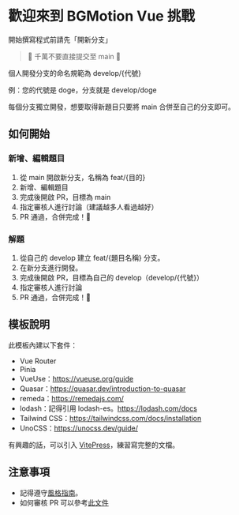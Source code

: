 # 歡迎來到 BGMotion Vue 挑戰

開始撰寫程式前請先「開新分支」

> 🧨 千萬不要直接提交至 main 🧨

個人開發分支的命名規範為 develop/{代號}

例：您的代號是 doge，分支就是 develop/doge

每個分支獨立開發，想要取得新題目只要將 main 合併至自己的分支即可。

## 如何開始

### 新增、編輯題目

1. 從 main 開啟新分支，名稱為 feat/{目的}
1. 新增、編輯題目
1. 完成後開啟 PR，目標為 main
1. 指定審核人進行討論（建議越多人看過越好）
1. PR 通過，合併完成！🎉

### 解題

1. 從自己的 develop 建立 feat/{題目名稱} 分支。
1. 在新分支進行開發。
1. 完成後開啟 PR，目標為自己的 develop（develop/{代號}）
1. 指定審核人進行討論
1. PR 通過，合併完成！🎉

## 模板說明

此模板內建以下套件：

- Vue Router
- Pinia
- VueUse：<https://vueuse.org/guide>
- Quasar：<https://quasar.dev/introduction-to-quasar>
- remeda：<https://remedajs.com/>
- lodash：記得引用 lodash-es。<https://lodash.com/docs>
- Tailwind CSS：<https://tailwindcss.com/docs/installation>
- UnoCSS：<https://unocss.dev/guide/>

有興趣的話，可以引入 [VitePress](https://vitepress.dev/guide/what-is-vitepress)，練習寫完整的文檔。

## 注意事項

- 記得遵守[風格指南](https://www.notion.so/bgmotion/54609963d3ad49e3933948e64af14e57)。
- 如何審核 PR 可以參考[此文件](https://www.notion.so/bgmotion/6f5b1c453658494091dc7879832b8a9e)
